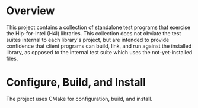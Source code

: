 <!---
Copyright 2021-2022 UT-Battelle
See LICENSE.txt in the root of the source distribution for license info.
-->

# Overview

This project contains a collection of standalone test programs
that exercise the Hip-for-Intel (H4I) libraries.  This collection
does not obviate the test suites internal to each library's project,
but are intended to provide confidence that client programs can
build, link, and run against the installed library, as opposed
to the internal test suite which uses the not-yet-installed files.

# Configure, Build, and Install

The project uses CMake for configuration, build, and install.

